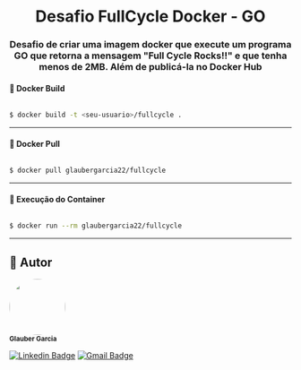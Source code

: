 <h1 align="center">
    Desafio FullCycle Docker - GO
</h1>

<h3 align="center">
    Desafio de criar uma imagem docker que execute um programa GO que retorna a mensagem "Full Cycle Rocks!!" e que tenha menos de 2MB. Além de publicá-la no Docker Hub
</h3>

#### 🎲 Docker Build

```bash

$ docker build -t <seu-usuario>/fullcycle .

```
---
#### 🎲 Docker Pull

```bash

$ docker pull glaubergarcia22/fullcycle

```
---
#### 🎲 Execução do Container

```bash

$ docker run --rm glaubergarcia22/fullcycle

```
---

## 🦸 Autor

 <img style="border-radius: 50%;" src="https://avatars.githubusercontent.com/u/39419369?v=4" width="100px;" alt=""/>
 <br />
 <sub><b>Glauber Garcia</b></sub>
 <br />

[![Linkedin Badge](https://img.shields.io/badge/-Glauber-blue?style=flat-square&logo=Linkedin&logoColor=white&link=https://www.linkedin.com/in/glauber-lucas-garcia-correa-leite-33390b158/)](https://www.linkedin.com/in/glauber-lucas-garcia-correa-leite-33390b158/)
[![Gmail Badge](https://img.shields.io/badge/-glaubercorreagarcia@gmail.com-c14438?style=flat-square&logo=Gmail&logoColor=white&link=mailto:glaubercorreagarcia@gmail.com)](mailto:glaubercorreagarcia@gmail.com)
